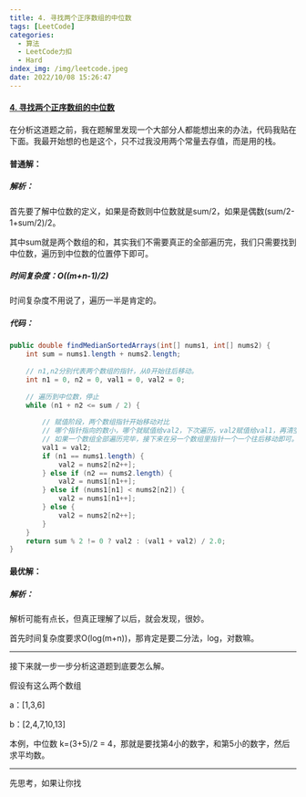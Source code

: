 ```yaml
---
title: 4. 寻找两个正序数组的中位数
tags: [LeetCode]
categories:
  - 算法
  - LeetCode力扣
  - Hard
index_img: /img/leetcode.jpeg
date: 2022/10/08 15:26:47
---
```


#### [4. 寻找两个正序数组的中位数](https://leetcode.cn/problems/median-of-two-sorted-arrays/)

在分析这道题之前，我在题解里发现一个大部分人都能想出来的办法，代码我贴在下面。我最开始想的也是这个，只不过我没用两个常量去存值，而是用的栈。

#### 普通解：

##### 解析：

首先要了解中位数的定义，如果是奇数则中位数就是sum/2，如果是偶数(sum/2-1+sum/2)/2。

其中sum就是两个数组的和，其实我们不需要真正的全部遍历完，我们只需要找到中位数，遍历到中位数的位置停下即可。

##### 时间复杂度：O((m+n-1)/2)

时间复杂度不用说了，遍历一半是肯定的。

##### 代码：

```java
public double findMedianSortedArrays(int[] nums1, int[] nums2) {
    int sum = nums1.length + nums2.length;
    
    // n1,n2分别代表两个数组的指针，从0开始往后移动。
    int n1 = 0, n2 = 0, val1 = 0, val2 = 0;
    
    // 遍历到中位数，停止
    while (n1 + n2 <= sum / 2) {
        
        // 赋值阶段，两个数组指针开始移动对比
        // 哪个指针指向的数小，哪个就赋值给val2，下次遍历，val2赋值给val1，再清空val2
        // 如果一个数组全部遍历完毕，接下来在另一个数组里指针一个一个往后移动即可。
        val1 = val2;
        if (n1 == nums1.length) {
            val2 = nums2[n2++];
        } else if (n2 == nums2.length) {
            val2 = nums1[n1++];
        } else if (nums1[n1] < nums2[n2]) {
            val2 = nums1[n1++];
        } else {
            val2 = nums2[n2++];
        }
    }
    return sum % 2 != 0 ? val2 : (val1 + val2) / 2.0;
}
```

#### 最优解：

##### 解析：

解析可能有点长，但真正理解了以后，就会发现，很妙。

首先时间复杂度要求O(log(m+n))，那肯定是要二分法，log，对数嘛。

----

接下来就一步一步分析这道题到底要怎么解。

假设有这么两个数组

a：[1,3,6]

b：[2,4,7,10,13]

本例，中位数 k=(3+5)/2 = 4，那就是要找第4小的数字，和第5小的数字，然后求平均数。

----

先思考，如果让你找



